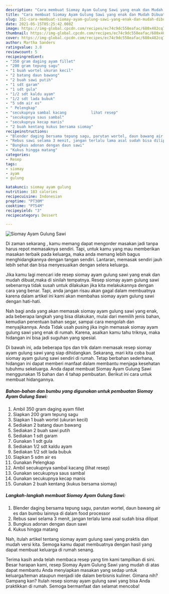 ```yaml
---
description: "Cara membuat Siomay Ayam Gulung Sawi yang enak dan Mudah Dibuat"
title: "Cara membuat Siomay Ayam Gulung Sawi yang enak dan Mudah Dibuat"
slug: 351-cara-membuat-siomay-ayam-gulung-sawi-yang-enak-dan-mudah-dibuat
date: 2021-05-15T05:25:42.008Z
image: https://img-global.cpcdn.com/recipes/ec74c9dc558eafac/680x482cq70/siomay-ayam-gulung-sawi-foto-resep-utama.jpg
thumbnail: https://img-global.cpcdn.com/recipes/ec74c9dc558eafac/680x482cq70/siomay-ayam-gulung-sawi-foto-resep-utama.jpg
cover: https://img-global.cpcdn.com/recipes/ec74c9dc558eafac/680x482cq70/siomay-ayam-gulung-sawi-foto-resep-utama.jpg
author: Martha Sanders
ratingvalue: 3.8
reviewcount: 5
recipeingredient:
- "350 gram daging ayam fillet"
- "200 gram tepung sagu"
- "1 buah wortel ukuran kecil"
- "2 batang daun bawang"
- "2 buah sawi putih"
- "1 sdt garam"
- "1 sdt gula"
- "1/2 sdt kaldu ayam"
- "1/2 sdt lada bubuk"
- "5 sdm air es"
- " Pelengkap"
- "secukupnya sambal kacang           lihat resep"
- "secukupnya saus sambal"
- "secukupnya kecap manis"
- "2 buah kentang kukus bersama siomay"
recipeinstructions:
- "Blender daging bersama tepung sagu, parutan wortel, daun bawang air es dan bumbu lainnya di dalam food processor"
- "Rebus sawi selama 3 menit, jangan terlalu lama asal sudah bisa dilipat"
- "Bungkus adonan dengan daun sawi"
- "Kukus hingga matang"
categories:
- Resep
tags:
- siomay
- ayam
- gulung

katakunci: siomay ayam gulung 
nutrition: 183 calories
recipecuisine: Indonesian
preptime: "PT30M"
cooktime: "PT54M"
recipeyield: "3"
recipecategory: Dessert

---
```



![Siomay Ayam Gulung Sawi](https://img-global.cpcdn.com/recipes/ec74c9dc558eafac/680x482cq70/siomay-ayam-gulung-sawi-foto-resep-utama.jpg)

Di zaman  sekarang , kamu memang dapat mengorder masakan jadi tanpa harus repot memasaknya sendiri. Tapi, untuk kamu yang mau memberikan masakan terbaik pada keluarga, maka anda memang lebih bagus menghidangkannya dengan tangan sendiri. Lantaran, memasak sendiri jauh lebih sehat dan bisa menyesuaikan dengan selera keluarga.

Jika kamu lagi mencari ide resep siomay ayam gulung sawi yang enak dan mudah dibuat,maka di sinilah tempatnya. Resep siomay ayam gulung sawi  sebenarnya tidak susah untuk dilakukan jika kita melakukannya dengan cara yang benar. Tapi, anda jangan risau akan gagal dalam membuatnya 
karena dalam artikel ini kami akan membahas siomay ayam gulung sawi dengan hati-hati.  



Nah bagi anda yang akan memasak siomay ayam gulung sawi yang enak, ada beberapa langkah yang bisa dilakukan, mulai dari memilih jenis bahan, kemudian penentuan bahan segar, sampai cara mengolah dan menyajikannya. Anda Tidak usah pusing jika ingin memasak siomay ayam gulung sawi yang enak di rumah. Karena, asalkan kamu  tahu triknya, maka hidangan ini bisa jadi suguhan yang spesial.

Di bawah ini, ada beberapa tips dan trik dalam memasak resep siomay ayam gulung sawi yang siap dihidangkan. Sekarang, mari kita coba buat siomay ayam gulung sawi sendiri di rumah. Tetap berbahan sederhana, hidangan ini dapat memberi manfaat dalam membantu menjaga kesehatan tubuhmu sekeluarga. Anda dapat membuat Siomay Ayam Gulung Sawi menggunakan 15 bahan dan 4 tahap pembuatan. Berikut ini cara untuk membuat hidangannya.

<!--inarticleads1-->

##### Bahan-bahan dan bumbu yang digunakan untuk pembuatan Siomay Ayam Gulung Sawi:

1. Ambil 350 gram daging ayam fillet
1. Siapkan 200 gram tepung sagu
1. Siapkan 1 buah wortel (ukuran kecil)
1. Sediakan 2 batang daun bawang
1. Sediakan 2 buah sawi putih
1. Sediakan 1 sdt garam
1. Gunakan 1 sdt gula
1. Sediakan 1/2 sdt kaldu ayam
1. Sediakan 1/2 sdt lada bubuk
1. Siapkan 5 sdm air es
1. Gunakan  Pelengkap
1. Ambil secukupnya sambal kacang           (lihat resep)
1. Gunakan secukupnya saus sambal
1. Gunakan secukupnya kecap manis
1. Gunakan 2 buah kentang (kukus bersama siomay)




<!--inarticleads2-->

##### Langkah-langkah membuat Siomay Ayam Gulung Sawi:

1. Blender daging bersama tepung sagu, parutan wortel, daun bawang air es dan bumbu lainnya di dalam food processor
1. Rebus sawi selama 3 menit, jangan terlalu lama asal sudah bisa dilipat
1. Bungkus adonan dengan daun sawi
1. Kukus hingga matang




Nah, itulah artikel tentang  siomay ayam gulung sawi  yang praktis dan mudah versi kita. Semoga kamu dapat membuatnya dengan hasil yang dapat membuat keluarga di rumah senang. 

Terima kasih anda telah membaca resep yang tim kami tampilkan di sini. Besar harapan kami, resep  Siomay Ayam Gulung Sawi yang mudah di atas dapat membantu Anda menyiapkan masakan yang sedap untuk keluarga/teman ataupun menjadi ide dalam berbisnis kuliner. Gimana nih? Gampang kan? Itulah resep siomay ayam gulung sawi yang bisa Anda praktikkan di rumah. Semoga bermanfaat dan selamat mencoba!

